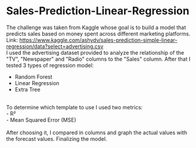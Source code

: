 # Sales-Prediction-Linear-Regression

The challenge was taken from Kaggle whose goal is to build a model that predicts sales based on money spent across different marketing platforms.
Link: https://www.kaggle.com/ashydv/sales-prediction-simple-linear-regression/data?select=advertising.csv <br>
I used the advertising dataset provided to analyze the relationship of the "TV", "Newspaper" and "Radio" columns to the "Sales" column.
After that I tested 3 types of regression model:
- Random Forest
- Linear Regression
- Extra Tree <br>
<br>
To determine which template to use I used two metrics:<br>
- R² <br>
- Mean Squared Error (MSE) <br>
<br>
After choosing it, I compared in columns and graph the actual values with the forecast values. Finalizing the model.